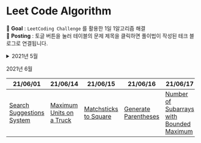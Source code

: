 # Leet Code Algorithm

📌 **Goal** : `LeetCoding Challenge` 를 활용한 1일 1알고리즘 해결
<br/>
📌 **Posting** : 토글 버튼을 눌러 테이블의 문제 제목을 클릭하면 풀이법이 작성된 테크 블로그로 연결됩니다.

<details>
<summary>2021년 5월</summary>
<div markdown="1">      
<br/>

| 21/05/09                                                     | 21/05/10                                                     | 21/05/11                                                     | 21/05/12                                                     | 21/05/13                                                     | 21/05/14                                                     |
| ------------------------------------------------------------ | ------------------------------------------------------------ | ------------------------------------------------------------ | ------------------------------------------------------------ | ------------------------------------------------------------ | ------------------------------------------------------------ |
| [Super Palindromes](https://velog.io/@khyunjiee/Leet-Code-Super-Palindromes) | [Construct Target Array With Multiple Sums](https://velog.io/@khyunjiee/Leet-Code-Construct-Target-Array-With-Multiple-Sums) | [Count Primes](https://velog.io/@khyunjiee/Leet-Code-Count-Primes) | [Maximum Points You Can Obtain from Cards](https://velog.io/@khyunjiee/Leet-Code-Maximum-Points-You-Can-Obtain-from-Cards) | [Range Sum Query 2D - Immutable](https://velog.io/@khyunjiee/Leet-Code-Range-Sum-Query-2D-Immutable) | [Ambiguous Coordinates](https://velog.io/@khyunjiee/Leet-Code-Ambiguous-Coordinates) |
| **21/05/16**                                                 | **21/05/17**                                                 | **21/05/18**                                                 | **21/05/19**                                                 | **21/05/20**                                                 | **21/05/21**                                                 |
| [Valid Number](https://velog.io/@khyunjiee/Leet-Code-Valid-Number) | [Binary Tree Cameras](https://velog.io/@khyunjiee/Leet-Code-Binary-Tree-Cameras) | [Longest String Chain](https://velog.io/@khyunjiee/Leet-Code-Longest-String-Chain) | [Find Duplicate File in System](https://velog.io/@khyunjiee/Leet-Code-Find-Duplicate-File-in-System) | [Minimum Moves to Equal Array Elements II](https://velog.io/@khyunjiee/Leet-Code-Minimum-Moves-to-Equal-Array-Elements-II) | [Binary Tree Level Order Traversal](https://velog.io/@khyunjiee/Leet-Code-Binary-Tree-Level-Order-Traversal) |
| **21/05/25**                                                 | **21/05/26**                                                 | **21/05/30**                                                 | **21/05/31**                                                 |                                                              |                                                              |
| [Evaluate Reverse Polish Notation](https://velog.io/@khyunjiee/Leet-Code-Evaluate-Reverse-Polish-Notation) | Partitioning Into Minimum Number Of Deci-Binary Numbers      | [N Queens II](https://velog.io/@khyunjiee/Leet-Code-N-Queens-II) | [Maximum Gap](https://velog.io/@khyunjiee/Leet-Code-Maximum-Gap) |                                                              |                                                              |



</div>
</details>

2021년 6월

| 21/06/01                                                     | 21/06/14                                                     | 21/06/15                                                     | 21/06/16                                                     | 21/06/17                                                     |      |
| ------------------------------------------------------------ | ------------------------------------------------------------ | ------------------------------------------------------------ | ------------------------------------------------------------ | ------------------------------------------------------------ | ---- |
| [Search Suggestions System](https://velog.io/@khyunjiee/Leet-Code-Search-Suggestions-System) | [Maximum Units on a Truck](https://velog.io/@khyunjiee/Leet-Code-Maximum-Units-on-a-Truck) | [Matchsticks to Square](https://velog.io/@khyunjiee/Leet-Code-Matchsticks-to-Square) | [Generate Parentheses](https://velog.io/@khyunjiee/Leet-Code-Generate-Parentheses) | [Number of Subarrays with Bounded Maximum](https://velog.io/@khyunjiee/Leet-Code-Number-of-Subarrays-with-Bounded-Maximum) |      |

